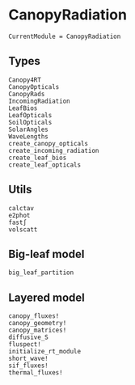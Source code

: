 # CanopyRadiation
```@meta
CurrentModule = CanopyRadiation
```

## Types
```@docs
Canopy4RT
CanopyOpticals
CanopyRads
IncomingRadiation
LeafBios
LeafOpticals
SoilOpticals
SolarAngles
WaveLengths
create_canopy_opticals
create_incoming_radiation
create_leaf_bios
create_leaf_opticals
```

## Utils
```@docs
calctav
e2phot
fast∫
volscatt
```

## Big-leaf model
```@docs
big_leaf_partition
```

## Layered model
```@docs
canopy_fluxes!
canopy_geometry!
canopy_matrices!
diffusive_S
fluspect!
initialize_rt_module
short_wave!
sif_fluxes!
thermal_fluxes!
```
